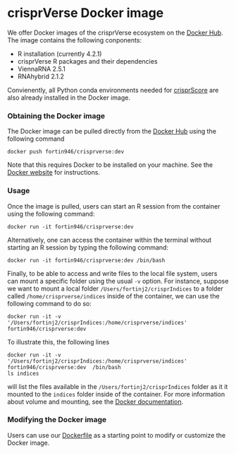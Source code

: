 # crisprVerse Docker image

We offer Docker images of the crisprVerse ecosystem on the [Docker Hub](https://hub.docker.com/r/fortin946/crisprverse). 
The image contains the following conponents:

- R installation (currently 4.2.1)
- crisprVerse R packages and their dependencies
- ViennaRNA 2.5.1
- RNAhybrid 2.1.2

Convienently, all Python conda environments needed for [crisprScore](https://github.com/crisprVerse/crisprScore) are also already installed in the Docker image. 

### Obtaining the Docker image

The Docker image can be pulled directly from the [Docker Hub](https://hub.docker.com/r/fortin946/crisprverse) using the following command

```
docker push fortin946/crisprverse:dev
```

Note that this requires Docker to be installed on your machine. See the [Docker website](https://docs.docker.com/) for instructions. 

### Usage

Once the image is pulled, users can start an R session from the container using the following command:

```
docker run -it fortin946/crisprverse:dev
```

Alternatively, one can access the container within the terminal without starting an R session by typing the following command:

```
docker run -it fortin946/crisprverse:dev /bin/bash
```

Finally, to be able to access and write files to the local file system, users can mount a specific folder using the usual `-v` option. 
For instance, suppose we want to mount a local folder `/Users/fortinj2/crisprIndices` to a folder called `/home/crisprverse/indices` inside of the container, we can use the following command to do so:

```
docker run -it -v '/Users/fortinj2/crisprIndices:/home/crisprverse/indices' fortin946/crisprverse:dev
```

To illustrate this, the following lines

```
docker run -it -v '/Users/fortinj2/crisprIndices:/home/crisprverse/indices' fortin946/crisprverse:dev  /bin/bash
ls indices
```

will list the files available in the `/Users/fortinj2/crisprIndices` folder as it it mounted to the `indices` folder inside of the container.
For more information about volume and mounting, see the [Docker documentation](https://docs.docker.com/get-started/06_bind_mounts/).

### Modifying the Docker image

Users can use our [Dockerfile](https://github.com/crisprVerse/Docker/blob/master/Dockerfile) as a starting point to modify or customize the Docker image. 


